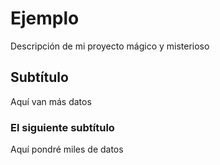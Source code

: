 # Ejemplo
Descripción de mi proyecto mágico y misterioso

## Subtítulo
Aquí van más datos

### El siguiente subtítulo
Aquí pondré miles de datos
